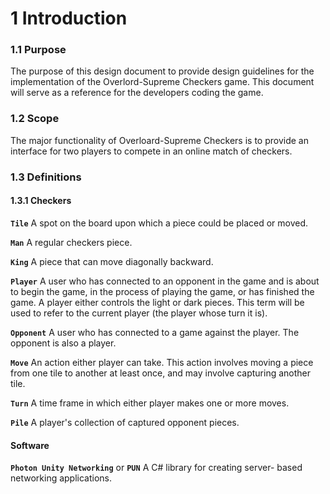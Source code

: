 # 1 Introduction

### 1.1 Purpose

The purpose of this design document to provide design guidelines for the
implementation of the Overlord-Supreme Checkers game. This document will serve
as a reference for the developers coding the game.

### 1.2 Scope

The major functionality of Overloard-Supreme Checkers is to provide an
interface for two players to compete in an online match of checkers.

### 1.3 Definitions

#### 1.3.1 Checkers

**`Tile`** A spot on the board upon which a piece could be placed or moved.

**`Man`** A regular checkers piece.

**`King`** A piece that can move diagonally backward.

**`Player`** A user who has connected to an opponent in the game and is about
to begin the game, in the process of playing the game, or has finished the
game. A player either controls the light or dark pieces. This term will be
used to refer to the current player (the player whose turn it is).

**`Opponent`** A user who has connected to a game against the player. The
opponent is also a player.

**`Move`** An action either player can take. This action involves moving a
piece from one tile to another at least once, and may involve capturing
another tile.

**`Turn`** A time frame in which either player makes one or more moves.

**`Pile`** A player's collection of captured opponent pieces.

#### Software

**`Photon Unity Networking`** or **`PUN`** A C# library for creating server-
based networking applications.


